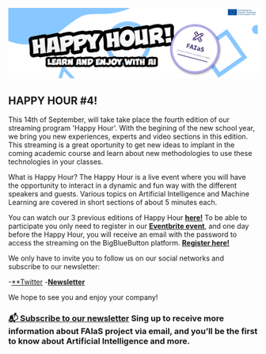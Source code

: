 ![](banner_happy_hour.png)

## HAPPY HOUR #4!

This 14th of September, will take take place the fourth edition of our streaming program 'Happy Hour'. With the begining of the new school year, we bring you new experiences, experts and video sections in this edition. This streaming is a great oportunity to get new ideas to implant in the coming academic course and learn about new methodologies to use these technologies in your classes.

What is Happy Hour? The Happy Hour is a live event where you will have the opportunity to interact in a dynamic and fun way with the different speakers and guests. Various topics on Artificial Intelligence and Machine Learning are covered in short sections of about 5 minutes each.

You can watch our 3 previous editions of Happy Hour [**here!**](https://www.youtube.com/watch?v=dNqTIVoByWM&list=PLaJK9Y94GVlO-glIX_KieSgQy51bJh0wQ)
To be able to participate you only need to register in our [**Eventbrite event**](https://www.eventbrite.es/e/faias-happy-hour-4-spanish-tickets-415861913177), and one day before the Happy Hour, you will receive an email with the password to access the streaming on the BigBlueButton platform. [**Register here!**](https://www.eventbrite.es/e/faias-happy-hour-4-spanish-tickets-415861913177)


We only have to invite you to follow us on our social networks and subscribe to our newsletter:

-[**Twitter](https://twitter.com/fosteringai)
-[**Newsletter**](http://eepurl.com/hLgTQz)

We hope to see you and enjoy your company!


### [📬 Subscribe to our newsletter](http://eepurl.com/hLgTQz) Sing up to receive more information about FAIaS project via email, and you’ll be the first to know about Artificial Intelligence and more.



